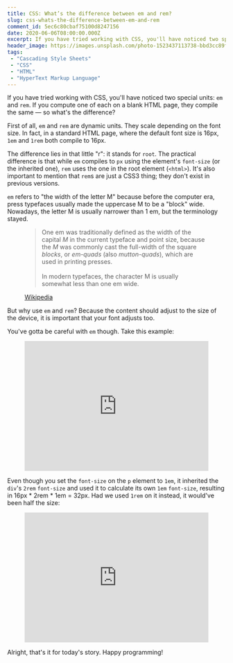 ```yaml
---
title: CSS: What’s the difference between em and rem?
slug: css-whats-the-difference-between-em-and-rem
comment_id: 5ec6c80cbaf75100d8247156
date: 2020-06-06T08:00:00.000Z
excerpt: If you have tried working with CSS, you'll have noticed two special units: em and rem — but what's the difference?
header_image: https://images.unsplash.com/photo-1523437113738-bbd3cc89fb19?ixlib=rb-1.2.1&q=80&fm=jpg&crop=entropy&cs=tinysrgb&w=2000&fit=max&ixid=eyJhcHBfaWQiOjExNzczfQ
tags: 
 - "Cascading Style Sheets"
 - "CSS"
 - "HTML"
 - "HyperText Markup Language"
---
```


<p>If you have tried working with CSS, you'll have noticed two special units: <code>em</code> and <code>rem</code>. If you compute one of each on a blank HTML page, they compile the same — so what's the difference?</p><p>First of all, <code>em</code> and <code>rem</code> are dynamic units. They scale depending on the font size. In fact, in a standard HTML page, where the default font size is 16px, <code>1em</code> and <code>1rem</code> both compile to 16px.</p><p>The difference lies in that little "r": it stands for <code>root</code>. The practical difference is that while <code>em</code> compiles to <code>px</code> using the element's <code>font-size</code> (or the inherited one), <code>rem</code> uses the one in the root element (<code>&lt;html&gt;</code>). It's also important to mention that <code>rem</code>s are just a CSS3 thing; they don't exist in previous versions.</p><p><code>em</code> refers to "the width of the letter M" because before the computer era, press typefaces usually made the uppercase M to be a "block" wide. Nowadays, the letter M is usually narrower than 1 em, but the terminology stayed.</p><!--kg-card-begin: html--><figure><blockquote cite="https://en.wikipedia.org/wiki/Em_(typography)#History">One em was traditionally defined as the width of the capital <em>M</em> in the current typeface and point size, because the <em>M</em> was commonly cast the full-width of the square <em>blocks</em>, or <em>em-quads</em> (also <em>mutton-quads</em>), which are used in printing presses.<br><br>In modern typefaces, the character M is usually somewhat less than one em wide.</blockquote><figcaption><a href="https://en.wikipedia.org/wiki/Em_(typography)#History">Wikipedia</a></figcaption></figure><!--kg-card-end: html--><p>But why use <code>em</code> and <code>rem</code>? Because the content should adjust to the size of the device, it is important that your font adjusts too.</p><p>You've gotta be careful with <code>em</code> though. Take this example:</p><figure class="kg-card kg-embed-card"><iframe id="cp_embed_dyYaQZJ" src="https://codepen.io/samplasion/embed/preview/dyYaQZJ?height=300&amp;slug-hash=dyYaQZJ&amp;default-tabs=html,result&amp;host=https://codepen.io" title="" scrolling="no" frameborder="0" height="300" allowtransparency="true" class="cp_embed_iframe" style="width: 100%; overflow: hidden;"></iframe></figure><p>Even though you set the <code>font-size</code> on the <code>p</code> element to <code>1em</code>, it inherited the <code>div</code>'s <code>2rem</code> <code>font-size</code> and used it to calculate its own <code>1em</code> <code>font-size</code>, resulting in 16px * 2rem * 1em = 32px. Had we used <code>1rem</code> on it instead, it would've been half the size:</p><figure class="kg-card kg-embed-card"><iframe id="cp_embed_jObdQXP" src="https://codepen.io/samplasion/embed/preview/jObdQXP?height=300&amp;slug-hash=jObdQXP&amp;default-tabs=html,result&amp;host=https://codepen.io" title="Em vs rem pt 2" scrolling="no" frameborder="0" height="300" allowtransparency="true" class="cp_embed_iframe" style="width: 100%; overflow: hidden;"></iframe></figure><p>Alright, that's it for today's story. Happy programming!</p>
